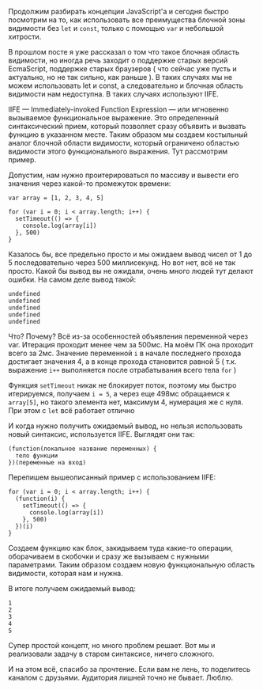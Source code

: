 Продолжим разбирать концепции JavaScript'а и сегодня быстро посмотрим на то, как использовать все преимущества блочной зоны видимости без `let` и `const`, только с помощью `var` и небольшой хитрости. 

В прошлом посте я уже рассказал о том что такое блочная область видимости, но иногда речь заходит о поддержке старых версий EcmaScript, поддержке старых браузеров ( что сейчас уже пусть и актуально, но не так сильно, как раньше ). В таких случаях мы не можем использовать let и const, а следовательно и блочная область видимости нам недоступна. В таких случаях используют IIFE.

IIFE — Immediately-invoked Function Expression — или мгновенно вызываемое функциональное выражение. Это определенный синтаксический прием, который позволяет сразу объявить и вызвать функцию в указанном месте. Таким образом мы создаем костыльный аналог блочной области видимости, который ограничено областью видимости этого функционального выражения. Тут рассмотрим пример.

Допустим, нам нужно проитерироваться по массиву и вывести его значения через какой-то промежуток времени:
```
var array = [1, 2, 3, 4, 5]

for (var i = 0; i < array.length; i++) {
  setTimeout(() => {
    console.log(array[i])
  }, 500)
}
```

Казалось бы, все предельно просто и мы ожидаем вывод чисел от 1 до 5 последовательно через 500 миллисекунд. Но вот нет, всё не так просто. Какой бы вывод вы не ожидали, очень много людей тут делают ошибки. 
На самом деле вывод такой: 
```
undefined
undefined
undefined
undefined
undefined
```
Что? Почему? Всё из-за особенностей объявления переменной через var. Итерация проходит менее чем за 500мс. На моём ПК она проходит всего за 2мс. Значение переменной `i` в начале последнего прохода достигает значения 4, а в конце прохода становится равной 5 ( т.к. выражение `i++` выполняется после отрабатывания всего тела `for` )

Функция `setTimeout` никак не блокирует поток, поэтому мы быстро итерируемся, получаем `i = 5`, а через еще 498мс обращаемся к `array[5]`, но такого элемента нет, максимум 4, нумерация же с нуля. При этом с `let` всё работает отлично

И когда нужно получить ожидаемый вывод, но нельзя использовать новый синтаксис, используется IIFE. Выглядят они так:
```
(function(локальное название переменных) {
  тело функции
})(переменные на вход)
```

Перепишем вышеописанный пример с использованием IIFE:
```
for (var i = 0; i < array.length; i++) {
  (function(i) {
    setTimeout(() => {
      console.log(array[i])
    }, 500)
  })(i)
}
```

Создаем функцию как блок, закидываем туда какие-то операции, оборачиваем в скобочки и сразу же вызываем с нужными параметрами. Таким образом создаем новую функциональную область видимости, которая нам и нужна.

В итоге получаем ожидаемый вывод: 
```
1
2
3
4
5
```

Супер простой концепт, но много проблем решает. Вот мы и реализовали задачу в старом синтаксисе, ничего сложного. 

И на этом всё, спасибо за прочтение. Если вам не лень, то поделитесь каналом с друзьями. Аудитория лишней точно не бывает. Люблю.